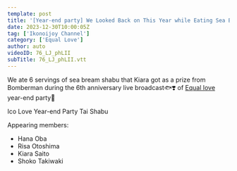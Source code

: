 ```yaml
---
template: post
title: '[Year-end party] We Looked Back on This Year while Eating Sea Bream Shabu 🍲♡'
date: 2023-12-30T10:00:05Z
tag: ['Ikonoijoy Channel']
category: ['Equal Love']
author: auto 
videoID: 76_LJ_phLII
subTitle: 76_LJ_phLII.vtt
---
```

We ate 6 servings of sea bream shabu that Kiara got as a prize from Bomberman during the 6th anniversary live broadcast🐟❣️ of [Equal love](/artist/love/) year-end party🌟

Ico Love Year-end Party Tai Shabu


Appearing members: 

- Hana Oba
- Risa Otoshima
- Kiara Saito
- Shoko Takiwaki
